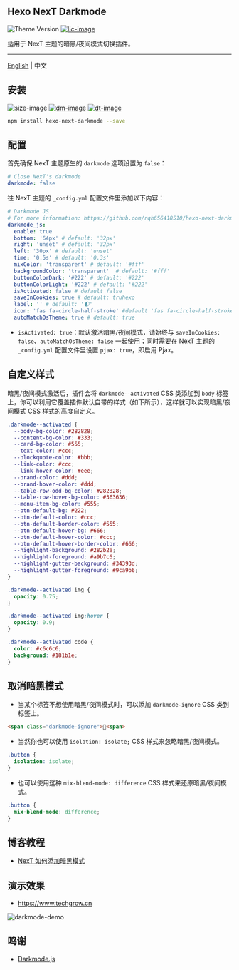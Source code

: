 
## Hexo NexT Darkmode

![Theme Version](https://img.shields.io/badge/NexT-v7.3.0+-blue?style=flat-square)
[![lic-image]](LICENSE)

适用于 NexT 主题的暗黑/夜间模式切换插件。

---

[English](https://github.com/rqh656418510/hexo-next-darkmode/blob/main/README.md) | 中文

## 安装

![size-image]
[![dm-image]][npm-url]
[![dt-image]][npm-url]

``` bash
npm install hexo-next-darkmode --save
```

## 配置

首先确保 NexT 主题原生的 `darkmode` 选项设置为 `false`：

``` yml
# Close NexT's darkmode
darkmode: false
```

往 NexT 主题的 `_config.yml` 配置文件里添加以下内容：

``` yml
# Darkmode JS
# For more information: https://github.com/rqh656418510/hexo-next-darkmode, https://github.com/sandoche/Darkmode.js
darkmode_js:
  enable: true
  bottom: '64px' # default: '32px'
  right: 'unset' # default: '32px'
  left: '30px' # default: 'unset'
  time: '0.5s' # default: '0.3s'
  mixColor: 'transparent' # default: '#fff'
  backgroundColor: 'transparent'  # default: '#fff'
  buttonColorDark: '#222' # default: '#222'
  buttonColorLight: '#222' # default: '#222'
  isActivated: false # default false
  saveInCookies: true # default: truhexo 
  label: '' # default: '🌓'
  icon: 'fas fa-circle-half-stroke' #default 'fas fa-circle-half-stroke'
  autoMatchOsTheme: true # default: true
```

- `isActivated: true`：默认激活暗黑/夜间模式，请始终与 `saveInCookies: false`、`autoMatchOsTheme: false` 一起使用；同时需要在 NexT 主题的 `_config.yml` 配置文件里设置 `pjax: true`，即启用 Pjax。

## 自定义样式

暗黑/夜间模式激活后，插件会将 `darkmode--activated` CSS 类添加到 `body` 标签上，你可以利用它覆盖插件默认自带的样式（如下所示），这样就可以实现暗黑/夜间模式 CSS 样式的高度自定义。

``` css
.darkmode--activated {
  --body-bg-color: #282828;
  --content-bg-color: #333;
  --card-bg-color: #555;
  --text-color: #ccc;
  --blockquote-color: #bbb;
  --link-color: #ccc;
  --link-hover-color: #eee;
  --brand-color: #ddd;
  --brand-hover-color: #ddd;
  --table-row-odd-bg-color: #282828;
  --table-row-hover-bg-color: #363636;
  --menu-item-bg-color: #555;
  --btn-default-bg: #222;
  --btn-default-color: #ccc;
  --btn-default-border-color: #555;
  --btn-default-hover-bg: #666;
  --btn-default-hover-color: #ccc;
  --btn-default-hover-border-color: #666;
  --highlight-background: #282b2e;
  --highlight-foreground: #a9b7c6;
  --highlight-gutter-background: #34393d;
  --highlight-gutter-foreground: #9ca9b6;
}

.darkmode--activated img {
  opacity: 0.75;
}

.darkmode--activated img:hover {
  opacity: 0.9;
}

.darkmode--activated code {
  color: #c6c6c6;
  background: #181b1e;
}
```

## 取消暗黑模式

- 当某个标签不想使用暗黑/夜间模式时，可以添加 `darkmode-ignore` CSS 类到标签上。

``` html
<span class="darkmode-ignore">😬<span>
```

- 当然你也可以使用 `isolation: isolate;` CSS 样式来忽略暗黑/夜间模式。

``` css
.button {
  isolation: isolate;
}
```

- 也可以使用这种 `mix-blend-mode: difference` CSS 样式来还原暗黑/夜间模式。

``` css
.button {
  mix-blend-mode: difference;
}
```

## 博客教程

- [NexT 如何添加暗黑模式](https://www.techgrow.cn/posts/abf4aee1.html)

## 演示效果

- https://www.techgrow.cn

![darkmode-demo](https://www.techgrow.cn/gif/2021/04/darkmode.gif)

## 鸣谢

- [Darkmode.js](https://github.com/sandoche/Darkmode.js)

[npm-url]: https://www.npmjs.com/package/hexo-next-darkmode
[lic-image]: https://img.shields.io/npm/l/hexo-next-darkmode?style=flat-square
[dm-image]: https://img.shields.io/npm/dm/hexo-next-darkmode?style=flat-square
[dt-image]: https://img.shields.io/npm/dt/hexo-next-darkmode?style=flat-square
[size-image]: https://img.shields.io/github/languages/code-size/rqh656418510/hexo-next-darkmode?style=flat-square